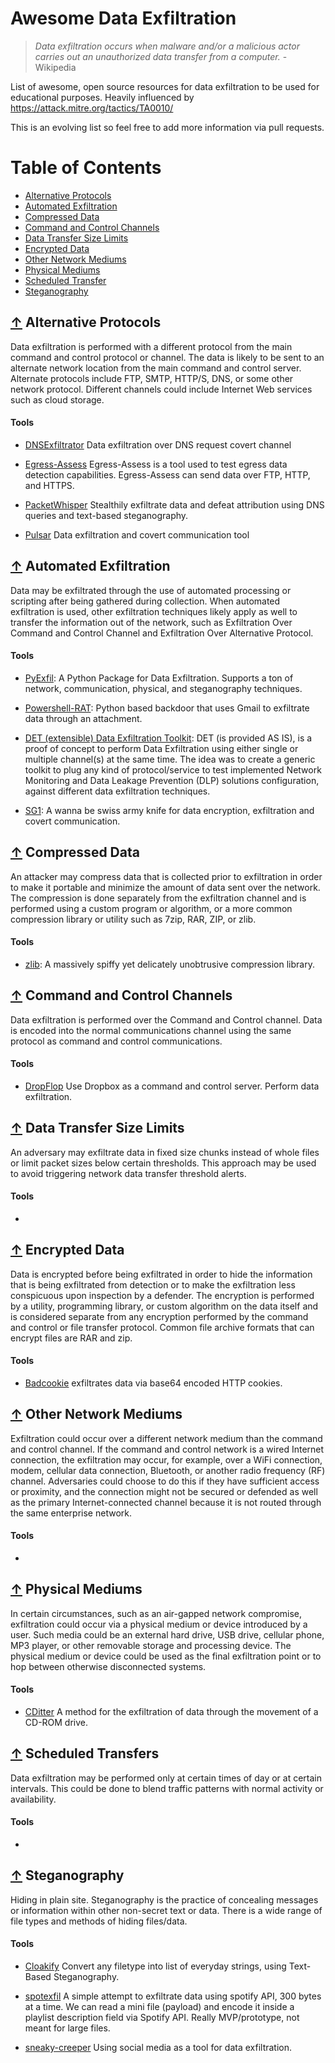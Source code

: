 # Awesome Data Exfiltration

> *Data exfiltration occurs when malware and/or a malicious actor carries out an unauthorized data transfer from a computer.* - Wikipedia

List of awesome, open source resources for data exfiltration to be used for educational purposes. Heavily influenced by https://attack.mitre.org/tactics/TA0010/

This is an evolving list so feel free to add more information via pull requests.

Table of Contents
=================

 * [Alternative Protocols](#-alternative-protocols)
 * [Automated Exfiltration](#-automated-exfiltration)
 * [Compressed Data](#-compressed-data)
 * [Command and Control Channels](#-command-and-control-channels)
 * [Data Transfer Size Limits](#-data-transfer-size-limits)
 * [Encrypted Data](#-encrypted-data)
 * [Other Network Mediums](#-other-network-mediums)
 * [Physical Mediums](#-physical-mediums)
 * [Scheduled Transfer](#-scheduled-transfer)
 * [Steganography](#-steganography)


## [↑](#table-of-contents) Alternative Protocols

Data exfiltration is performed with a different protocol from the main command and control protocol or channel. The data is likely to be sent to an alternate network location from the main command and control server. Alternate protocols include FTP, SMTP, HTTP/S, DNS, or some other network protocol. Different channels could include Internet Web services such as cloud storage.

#### Tools
* [DNSExfiltrator](https://github.com/Arno0x/DNSExfiltrator) Data exfiltration over DNS request covert channel

* [Egress-Assess](https://github.com/FortyNorthSecurity/Egress-Assess) Egress-Assess is a tool used to test egress data detection capabilities. Egress-Assess can send data over FTP, HTTP, and HTTPS.

* [PacketWhisper](https://github.com/TryCatchHCF/PacketWhisper) Stealthily exfiltrate data and defeat attribution using DNS queries and text-based steganography.

* [Pulsar](https://github.com/jacopodl/Pulsar) Data exfiltration and covert communication tool


## [↑](#table-of-contents) Automated Exfiltration

Data may be exfiltrated through the use of automated processing or scripting after being gathered during collection. When automated exfiltration is used, other exfiltration techniques likely apply as well to transfer the information out of the network, such as Exfiltration Over Command and Control Channel and Exfiltration Over Alternative Protocol.

#### Tools

* [PyExfil](https://github.com/ytisf/PyExfil): A Python Package for Data Exfiltration. Supports a ton of network, communication, physical, and steganography techniques.

* [Powershell-RAT](https://github.com/Viralmaniar/Powershell-RAT): Python based backdoor that uses Gmail to exfiltrate data through an attachment.

* [DET (extensible) Data Exfiltration Toolkit](https://github.com/PaulSec/DET): DET (is provided AS IS), is a proof of concept to perform Data Exfiltration using either single or multiple channel(s) at the same time. The idea was to create a generic toolkit to plug any kind of protocol/service to test implemented Network Monitoring and Data Leakage Prevention (DLP) solutions configuration, against different data exfiltration techniques.

* [SG1](https://github.com/evilsocket/sg1): A wanna be swiss army knife for data encryption, exfiltration and covert communication.


## [↑](#table-of-contents) Compressed Data

An attacker may compress data that is collected prior to exfiltration in order to make it portable and minimize the amount of data sent over the network. The compression is done separately from the exfiltration channel and is performed using a custom program or algorithm, or a more common compression library or utility such as 7zip, RAR, ZIP, or zlib.

#### Tools

* [zlib](https://github.com/madler/zlib): A massively spiffy yet delicately unobtrusive compression library.


## [↑](#table-of-contents) Command and Control Channels

Data exfiltration is performed over the Command and Control channel. Data is encoded into the normal communications channel using the same protocol as command and control communications.

#### Tools

* [DropFlop](https://github.com/pauln23/DropFlop) Use Dropbox as a command and control server. Perform data exfiltration.


## [↑](#table-of-contents) Data Transfer Size Limits

An adversary may exfiltrate data in fixed size chunks instead of whole files or limit packet sizes below certain thresholds. This approach may be used to avoid triggering network data transfer threshold alerts.

#### Tools
*


## [↑](#table-of-contents) Encrypted Data

Data is encrypted before being exfiltrated in order to hide the information that is being exfiltrated from detection or to make the exfiltration less conspicuous upon inspection by a defender. The encryption is performed by a utility, programming library, or custom algorithm on the data itself and is considered separate from any encryption performed by the command and control or file transfer protocol. Common file archive formats that can encrypt files are RAR and zip.

#### Tools

* [Badcookie](https://github.com/akbarq/Red-Team-Operations/blob/master/badcookie.py) exfiltrates data via base64 encoded HTTP cookies.


## [↑](#table-of-contents) Other Network Mediums

Exfiltration could occur over a different network medium than the command and control channel. If the command and control network is a wired Internet connection, the exfiltration may occur, for example, over a WiFi connection, modem, cellular data connection, Bluetooth, or another radio frequency (RF) channel. Adversaries could choose to do this if they have sufficient access or proximity, and the connection might not be secured or defended as well as the primary Internet-connected channel because it is not routed through the same enterprise network.

#### Tools
*


## [↑](#table-of-contents) Physical Mediums

In certain circumstances, such as an air-gapped network compromise, exfiltration could occur via a physical medium or device introduced by a user. Such media could be an external hard drive, USB drive, cellular phone, MP3 player, or other removable storage and processing device. The physical medium or device could be used as the final exfiltration point or to hop between otherwise disconnected systems.

#### Tools

* [CDitter](https://github.com/anfractuosity/cditter) A method for the exfiltration of data through the movement of a CD-ROM drive.


## [↑](#table-of-contents) Scheduled Transfers

Data exfiltration may be performed only at certain times of day or at certain intervals. This could be done to blend traffic patterns with normal activity or availability.

#### Tools
*


## [↑](#table-of-contents) Steganography

Hiding in plain site. Steganography is the practice of concealing messages or information within other non-secret text or data. There is a wide range of file types and methods of hiding files/data.

#### Tools

* [Cloakify](https://github.com/TryCatchHCF/Cloakify) Convert any filetype into list of everyday strings, using Text-Based Steganography.

* [spotexfil](https://github.com/sourcefrenchy/spotexfil) A simple attempt to exfiltrate data using spotify API, 300 bytes at a time. We can read a mini file (payload) and encode it inside a playlist description field via Spotify API. Really MVP/prototype, not meant for large files.

* [sneaky-creeper](https://github.com/DakotaNelson/sneaky-creeper) Using social media as a tool for data exfiltration.
